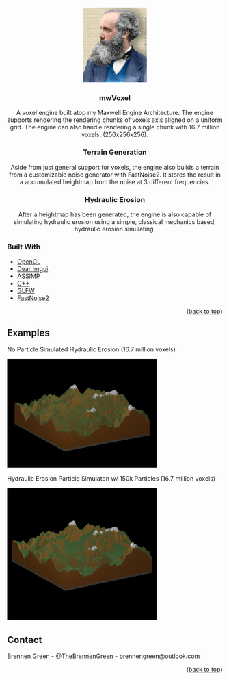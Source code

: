 <div id="top"></div>
<!-- PROJECT LOGO -->
<br />
<div align="center">
  <a href="https://github.com/othneildrew/Best-README-Template">
    <img src="Media/max.jpg" alt="Logo" width="150" height="175">
  </a>

  <h3 align="center">mwVoxel</h3>

  <p align="center">
    A voxel engine built atop my Maxwell Engine Architecture. The engine supports rendering the rendering chunks of voxels axis aligned on a uniform grid. The engine can also handle rendering a single chunk with 16.7 million voxels. (256x256x256). 
    <br />
    <h3>Terrain Generation</h3>
    Aside from just general support for voxels, the engine also builds a terrain from a customizable noise generator with FastNoise2. It stores the result in a accumulated heightmap from the noise at 3 different frequencies.
    <br />
    <h3> Hydraulic Erosion </h3>
    After a heightmap has been generated, the engine is also capable of
    simulating hydraulic erosion using a simple, classical mechanics based, hydraulic erosion simulating.
    <br />
  </p>
</div>

### Built With

* [OpenGL](https://www.opengl.org//)
* [Dear Imgui](https://github.com/ocornut/imgui)
* [ASSIMP](https://www.assimp.org/)
* [C++](https://www.cplusplus.com/)
* [GLFW](https://www.glfw.org/)
* [FastNoise2](https://github.com/Auburn/FastNoise2)

<p align="right">(<a href="#top">back to top</a>)</p>

## Examples


No Particle Simulated Hydraulic Erosion (16.7 million voxels)

<img style="width:350px;" src="./Media/nosim.png"></img>


Hydraulic Erosion Particle Simulaton w/ 150k Particles (16.7 million voxels)

<img style="width:350px;" src="./Media/sim.png"></img>

<!-- CONTACT -->
## Contact

Brennen Green - [@TheBrennenGreen](https://twitter.com/your_username) - brennengreen@outlook.com

<p align="right">(<a href="#top">back to top</a>)</p>
